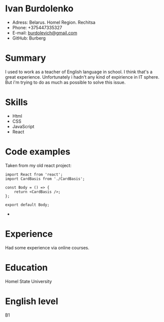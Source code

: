 # Ivan Burdolenko


+ Adress: Belarus. Homel Region. Rechitsa
+ Phone: +375447335327
+ E-mail: burdolevich@gmail.com
+ GitHub: Burberg


# Summary

I used to work as a teacher of English language in school. I think that's a great experience. Unfortunately i hadn't any kind of expirience in IT sphere. But i'm trying to do as much as possible to solve this issue.


# Skills

+ Html
+ CSS
+ JavaScript
+ React


# Code examples
Taken from my old react project:
```
import React from 'react';
import CardBasis from './CardBasis';

const Body = () => {
    return <CardBasis />;
};

export default Body;
```

-

# Experience

Had some experience via online courses.

# Education

Homel State University



# English level

B1
